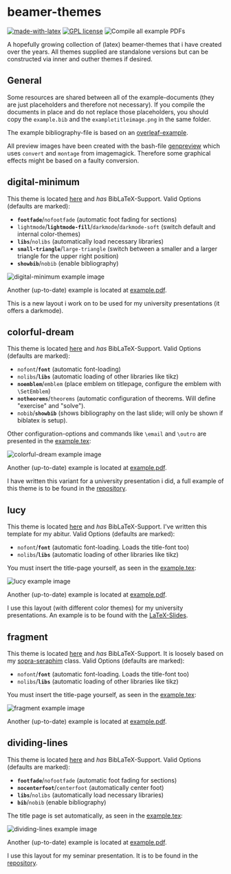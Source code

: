 # beamer-themes

[![made-with-latex](https://img.shields.io/badge/Made%20with-LaTeX-1f425f.svg)](https://www.latex-project.org/) [![GPL license](https://img.shields.io/badge/License-GPL-blue.svg)](http://perso.crans.org/besson/LICENSE.html) ![Compile all example PDFs](https://github.com/EagleoutIce/beamer-themes/workflows/Compile%20all%20example%20PDFs/badge.svg)

A hopefully growing collection of (latex) beamer-themes that i have created over the years.
All themes supplied are standalone versions but can be constructed via inner and outher themes if desired.

## General

Some resources are shared between all of the example-documents (they are just placeholders and therefore not necessary). If you compile the documents in place and do not replace those placeholders, you should copy the `example.bib` and the `exampletitleimage.png` in the same folder.

The example bibliography-file is based on an [overleaf-example](https://www.overleaf.com/learn/latex/Bibliography_management_in_LaTeX).

All preview images have been created with the bash-file [genpreview](genpreview) which uses `convert` and `montage` from imagemagick. Therefore some graphical effects might be based on a faulty conversion.

## digital-minimum

This theme is located [here](./digital-minimum) and _has_ BibLaTeX-Support.
Valid Options (defaults are marked):

- __`footfade`__/`nofootfade` (automatic foot fading for sections)
- `lightmode`/__`lightmode-fill`__/`darkmode`/`darkmode-soft` (switch default and internal color-themes)
- __`libs`__/`nolibs` (automatically load necessary libraries)
- __`small-triangle`__/`large-triangle` (switch between a smaller and a larger triangle for the upper right position)
- __`showbib`__/`nobib` (enable bibliography)

![digital-minimum example image](digital-minimum/example.png)

Another (up-to-date) example is located at [example.pdf](https://github.com/EagleoutIce/beamer-themes/blob/gh-pages/digital-minimum/example.pdf).

This is a new layout i work on to be used for my university presentations (it offers a darkmode).

## colorful-dream

This theme is located [here](./colorful-dream) and _has_ BibLaTeX-Support.
Valid Options (defaults are marked):

- `nofont`/__`font`__ (automatic font-loading)
- `nolibs`/__`libs`__ (automatic loading of other libraries like tikz)
- __`noemblem`__/`emblem` (place emblem on titlepage, configure the emblem with `\SetEmblem`)
- __`notheorems`__/`theorems` (automatic configuration of theorems. Will define "exercise" and "solve").
- `nobib`/__`showbib`__ (shows bibliography on the last slide; will only be shown if biblatex is setup).

Other configuration-options and commands like `\email` and `\outro` are presented in the [example.tex](colorful-dream/example.tex):

![colorful-dream example image](colorful-dream/example.png)

Another (up-to-date) example is located at [example.pdf](https://github.com/EagleoutIce/beamer-themes/blob/gh-pages/colorful-dream/example.pdf).

I have written this variant for a university presentation i did, a full example of this theme is to be found in the [repository](https://github.com/EagleoutIce/eidi-pseudo-rep20).

## lucy

This theme is located [here](./lucy) and _has_ BibLaTeX-Support. I've written this template for my abitur.
Valid Options (defaults are marked):

- `nofont`/__`font`__ (automatic font-loading. Loads the title-font too)
- `nolibs`/__`libs`__ (automatic loading of other libraries like tikz)

You must insert the title-page yourself, as seen in the [example.tex](lucy/example.tex):

![lucy example image](lucy/example.png)

Another (up-to-date) example is located at [example.pdf](https://github.com/EagleoutIce/beamer-themes/blob/gh-pages/lucy/example.pdf).

I use this layout (with different color themes) for my university presentations. An example is to be found with the [LaTeX-Slides](https://github.com/EagleoutIce/slides-latex-basics).

## fragment

This theme is located [here](./fragment) and _has_ BibLaTeX-Support. It is loosely based on my [sopra-seraphim](https://media.githubusercontent.com/media/EagleoutIce/sopra-collection/gh-pages/sopra-seraphim/sopra-seraphim.doc.pdf) class.
Valid Options (defaults are marked):

- `nofont`/__`font`__ (automatic font-loading. Loads the title-font too)
- `nolibs`/__`libs`__ (automatic loading of other libraries like tikz)

You must insert the title-page yourself, as seen in the [example.tex](fragment/example.tex):

![fragment example image](fragment/example.png)

Another (up-to-date) example is located at [example.pdf](https://github.com/EagleoutIce/beamer-themes/blob/gh-pages/fragment/example.pdf).

## dividing-lines

This theme is located [here](./dividing-lines) and _has_ BibLaTeX-Support.
Valid Options (defaults are marked):

- __`footfade`__/`nofootfade` (automatic foot fading for sections)
- __`nocenterfoot`__/`centerfoot` (automatically center foot)
- __`libs`__/`nolibs` (automatically load necessary libraries)
- __`bib`__/`nobib` (enable bibliography)

The title page is set automatically, as seen in the [example.tex](dividing-lines/example.tex):

![dividing-lines example image](dividing-lines/example.png)

Another (up-to-date) example is located at [example.pdf](https://github.com/EagleoutIce/beamer-themes/blob/gh-pages/dividing-lines/example.pdf).

I use this layout for my seminar presentation. It is to be found in the [repository](https://github.com/EagleoutIce/slides-rtds-trusting-trust).
